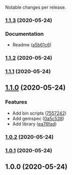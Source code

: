 Notable changes per release.
### [1.1.3](https://github.com/kirtfitzpatrick/release_experiments/compare/v1.1.2...v1.1.3) (2020-05-24)


### Documentation

* Readme ([a5b61c6](https://github.com/kirtfitzpatrick/release_experiments/commit/a5b61c6917afcef78f9c2f39a89f1e7b711c5138))

### [1.1.2](https://github.com/kirtfitzpatrick/release_experiments/compare/v1.1.1...v1.1.2) (2020-05-24)

### [1.1.1](https://github.com/kirtfitzpatrick/release_experiments/compare/v1.1.0...v1.1.1) (2020-05-24)

## [1.1.0](https://github.com/kirtfitzpatrick/release_experiments/compare/v1.0.2...v1.1.0) (2020-05-24)


### Features

* Add bin scripts ([7557242](https://github.com/kirtfitzpatrick/release_experiments/commit/7557242c5cbd1e8851e67a8f0f6399b3054507be))
* Add gemspec ([0a5c538](https://github.com/kirtfitzpatrick/release_experiments/commit/0a5c538d22566946440fe33b09bbaf267c6b767f))
* Add library ([ea76fad](https://github.com/kirtfitzpatrick/release_experiments/commit/ea76fad229770f0fe6af339a2e7c78f37e707ae1))

### [1.0.2](https://github.com/kirtfitzpatrick/release_experiments/compare/v1.0.1...v1.0.2) (2020-05-24)

### [1.0.1](https://github.com/kirtfitzpatrick/release_experiments/compare/v1.0.0...v1.0.1) (2020-05-24)

## 1.0.0 (2020-05-24)
